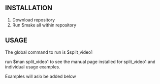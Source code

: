 INSTALLATION
------
1. Download repository
2. Run $make all within repository

USAGE
------
The global command to run is $split_video1

run $man split_video1
to see the manual page installed for split_video1 and individual usage examples.

Examples will aslo be added below